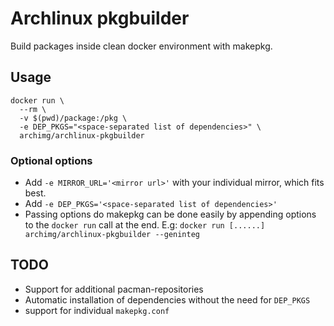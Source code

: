 # Archlinux pkgbuilder

Build packages inside clean docker environment with makepkg.

## Usage

    docker run \
      --rm \
      -v $(pwd)/package:/pkg \
      -e DEP_PKGS="<space-separated list of dependencies>" \
      archimg/archlinux-pkgbuilder

### Optional options

- Add `-e MIRROR_URL='<mirror url>'` with your individual mirror, which fits best.
- Add `-e DEP_PKGS='<space-separated list of dependencies>'`
- Passing options do makepkg can be done easily by appending options to the `docker run` call at the end. E.g: `docker run [......] archimg/archlinux-pkgbuilder --geninteg`

## TODO

- Support for additional pacman-repositories
- Automatic installation of dependencies without the need for `DEP_PKGS`
- support for individual `makepkg.conf`
